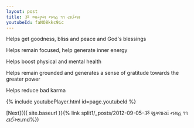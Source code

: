 ```yaml
---
layout: post
title: ૐ આયુષ્ય નમહ ૧૧ ટાઈમ્સ
youtubeId: faNO8kkc9ic
---
```

 
 
Helps get goodness, bliss and peace and God's blessings
 
Helps remain focused, help generate inner energy 
 
Helps boost physical and mental health 
 
Helps remain grounded and generates a sense of gratitude towards the greater power 
 
Helps reduce bad karma
 
 
 
 


{% include youtubePlayer.html id=page.youtubeId %}
 
[Next]({{ site.baseurl }}{% link  split1/_posts/2012-09-05-ૐ શુક્લાયાં નમહ ૧૧ ટાઈમ્સ.md%})
 
